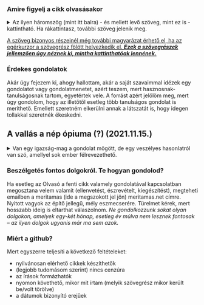 ### Amire figyelj a cikk olvasásakor

<details>
<summary>Az ilyen háromszög (mint itt balra) - és mellett levő szöveg, mint ez is - kattintható. Ha rákattintasz, további szöveg jelenik meg.</summary>
Ezez a szövegek jellemzően bővebben kifejtik egyik vagy másik fő gondolatot. Azért szerkesztem meg így, hogy gyorsan tudj haladni a cikk lényegének elolvasásával, ha azt az adott gondolatot már jól ismered és/vagy nem hat neked furcsán.  
Viszont, ha esetleg a gondolat új neked és/vagy furcsán hat, furcsa érzésed van miatta, úgy érzed, valamiért az adott gondolat nem tetszik, de nem tudod egyből megmondani, hogy miért, akkor tudsz olvasni hozzá egy bővebb kifejtést, ami közelebb vezethet ahhoz, hogy rájöjj, miért érezted furcsának az adott gondolatot.
  <details>
  <summary>Emellett, érdekesek lehetnek a plusz gondolatuk... </summary>
  ...önmagukért is, de a cikk szerkesztésekor nem gondoltam úgy, hogy feltétlenül szükség van rájuk a fő mondanivalóm megértéséhez.
 </details> 
</details>

[id0]: ## "Az ilyenkor megjelenő információ tartalma pedig  
\- vagy tényekből, hivatkozásokból áll  
\- vagy magyarázza, hova vezet a link, ha a szöveg kattintható és rákattintanál,  
\- esetleg pusztán plusz gondolatok, viszont nem volt lehetséges vagy alkalmas megoldani ilyen háromszöggel, mint fentebb használtam."

[A szöveg bizonyos részeinél még további magyarázat érhető el, ha az egérkurzor a szövegrész fölött helyezkedik el. ***Ezek a szövegrészek jellemzően úgy néznek ki, mintha kattinthatóak lennének.***][id0]

### Érdekes gondolatok

Akár úgy fejezem ki, ahogy hallottam, akár a saját szavaimmal idézek egy gondolatot vagy gondolatmenetet, azért teszem, mert hasznosnak-tanulságosnak tartom, egyetértek vele. A forrást azért jelölöm meg, mert úgy gondolom, hogy az illetőtől esetleg több tanulságos gondolat is meríthető. Emellett szeretném elkerülni annak a látszatát is, hogy idegen tollakkal szeretnék ékeskedni.  

## A vallás a nép ópiuma (?) (2021.11.15.)

<details><summary>Van egy igazság-mag a gondolat mögött, de egy veszélyes hasonlatról van szó, amellyel sok ember félrevezethető.</summary>

<h3>Mi az igazság benne?</h3>

Az idézett megfogalmazást Karl Marxnak szokták tulajdonítani, és arra a nézetre utal, hogy *a vallás társadalmi funkciója az, hogy a néptömegekekkel elfogadtassák a társadalmi rendet, és hogy megnehezítse azokat annak felismerésében, hogy igazságtalanul el vannak nyomva.* A megfogalmazás általános, de Marxnak valószínűleg a keresztény vallással volt leginkább problémája.

Tényleg lehet ilyen hatása a (keresztény) vallásnak, főleg ha úgy értelmezzük, hogy "tűrj el ezen a földön mindent, mert majd a másvilágon elnyered a jutalmadat". Az pedig gyakori, hogy a társadalom szellemi vezetőinek közük van a világi hatalomhoz is, és érdekeltté válnak abban, hogy a néptömegeket a fennálló rend elfogadására bírják. Ha megnézzük a történelmet, jól látszik, hogy a keresztény vallásnak és e vallás papjainak volt ilyen funkciója nem egy társadalomban, évszázadokon keresztül. Ez tehát igaz.

### Akkor mégis miért nem tetszik ez az idézett gondolat?  
  
[ht2]: ## "milyen jószándékú ember az, aki másokat drogfüggőségre nevel, buzdít vagy elcsábítani enged?"
[ht3]: ## "Ki akar drogfüggő lenni? Lenni még csak-csak, de: annak hírében állni!?"
Azért, mert szinte kínálják magukat a belőle könnyen levonható rossz következtetések. Ha a vallás olyan, mint az ópium, akkor (1) "[nem akarok vallásos lenni][ht3]", (2) "[legalább a gyerekeimet nem nevelem vallásosnak][ht2]", (3) "[jó lenne, ha visszaszorítanánk a vallást a társadalomban][ht2]". 

[ht3-0]: ## "Az kifejezetten ritka, hogy valaki valamit alaposan átgondoljon."
Van tehát egy hasonlat, ami értelmezhető úgy is, hogy részben igaznak található. Viszont sok ember máshogy értelmezi, vagy [nem gondolja át alaposan][ht3-0], és ezért a hasonlattal sikeresen félrevezethető. Mi az, amit figyelmen kívül hagynak? A teljesség igénye nélkül:

[ht3-1]: ## "és várhatóan a jövőben is gyakran visszaélnek majd, ha lehetőséget kapnak rá"
[ht3-2]: ## "ha úgy tetszik, vallásra"
(1) Még ha keresztény szellemi vezetők a múltban [gyakran vissza is éltek az emberek vallásosságával][ht3-1], akkor is igaz, hogy a hagyományos keresztény vallások (egyebek mellett) egy bizonyos fajta világnézetet, értékrendet is adtak az embereknek. A civilizációnk pedig erre a [világnézetre-értékrendre][ht3-2] épül. Balgaságnak tűnik úgy tenni, mintha az alap kiszedésének nem lenne hatása a ház fennmaradási esélyeire.

  
[ht3-4]: ## "Mi okunk (lett) volna azt feltételezni, hogy ha bizonyos szellemi vezetők elveszítik hatalmukat, és az más szellemi vezetőkre száll, akkor az új vezetők nem fognak éppúgy visszaélni ezzel a hatalommal, mint a régiek tették?
&nbsp;
Az egy illúzió, hogy elérhető olyan állapot, amelyben nem lesznek szellemi vezetők, mert olyan se lesz soha ebben a földi életben, hogy mindenki ténylegesen minden lényeges tekintetben egyenlő legyen. Tehát hierarchia és hatalom lesz, csak az lehet a kérdés, hogyan építjük fel a hierarchiát, ki hol lesz benne, illetve kinek mennyi hatalom jut."
[ht3-3]: ## "Megfontolásra ajánlom. Lehet, hogy a vallást-világnézetet-értékrendet nem az ópiumhoz vagy drogokhoz, hanem a táplálékhoz lenne jó hasonlítani.
&nbsp;
  Van, aki ezt szeret enni, van, aki azt. De nincs olyan ember, aki ne enne semmit.
  Hasonlóképpen, eltér az emberek vallása/világnézete. Van, aki ebben hisz, van aki abban. De olyan ember nincs, aki ne hinne semmiben.
&nbsp;
  Mi van akkor, ha nincs hatalmunk arra, hogy ne legyen vallásunk?   
  Mi van akkor, ha csak arra van (korlátozott) hatalmunk, hogy kiválasszuk a vallásunkat?"  
(2) [Az embernek, hogy a világban létezni tudjon, szüksége van világnézetre. Ha kiütjük a helyéről a keresztény világnézetet, akkor valami más lép majd a helyébe][ht3-3]. Egyáltalán nem biztos, hogy ez a valami [***jobb*** lesz, mint az, amink volt azelőtt][ht3-4].

### Ha már muszáj drogokban és drogdílerekben gondolkodni. 

[jb]: ## "E gondolat magva, ha emlékeim nem csalnak, Jordan Petersontól származnak."
  [***Amennyiben a vallás a nép ópiuma, annyiban a visszaszoruló (keresztény) vallás helyét elfoglaló szocialista ideológiák a nép matamfetaminja.***][jb]
Ha így tekintünk rá, akkor Marx és társai metamfetamin-dílerek voltak, akik hatékonyan felfedték az ópium-dílerek hibáit és a ópiummal való visszaélés kockázatát, viszont sem ők maguk, sem pedig az általunk árult szer nem volt semmivel különb az előbbieknél. 
</details>


### Beszélgetés fontos dolgokról. Te hogyan gondolod?
Ha esetleg az Olvasó a fenti cikk valamely gondolatával kapcsolatban megosztana velem valamit (ellenvetést, észrevételt, kiegészítést), megteheti emailben a meritamas (ide a megszokott jel jön) meritamas.net címre. Nyitott vagyok az építő jellegű, mély eszmecserére.
Türelmet kérek, mert hosszabb ideig is eltarthat válaszolnom. *Ne gondolkozzunk sokat olyan dolgokon, amelyek egy-két hónap, esetleg év múlva nem lesznek fontosak – az ilyen dolgok ugyanis már ma sem azok.*

### Miért a github?
Mert egyszerre teljesíti a következő feltételeket:<ul>
<li>nyilvánosan elérhető cikkek készíthetők</li>
<li>(legjobb tudomásom szerint) nincs cenzúra</li>
<li>az írások formázhatók</li>
<li>nyomon követhető, mikor mit írtam (melyik szövegrész mikor került be/volt törölve)</li>
<li>a dátumok bizonyító erejűek</li>
</ul>
